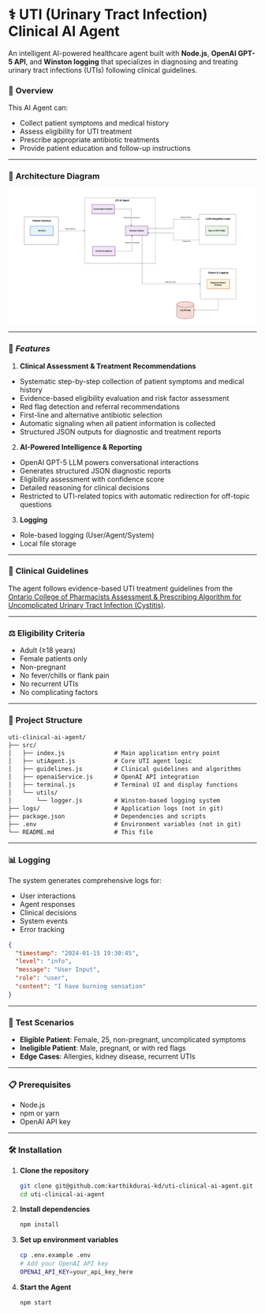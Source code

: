 # ⚕️ UTI (Urinary Tract Infection) Clinical AI Agent
An intelligent AI-powered healthcare agent built with **Node.js**, **OpenAI GPT-5 API**, and **Winston logging** that specializes in diagnosing and treating urinary tract infections (UTIs) following clinical guidelines. 

### 🎯 **Overview**

This AI Agent can:
- Collect patient symptoms and medical history
- Assess eligibility for UTI treatment
- Prescribe appropriate antibiotic treatments
- Provide patient education and follow-up instructions

---

### 📎 **Architecture Diagram**

<img width="870" alt="Architerure Diagram" src="assets/uti-agent-architecture.png" />

---

### 🚀 ***Features***

1. **Clinical Assessment & Treatment Recommendations**
- Systematic step-by-step collection of patient symptoms and medical history
- Evidence-based eligibility evaluation and risk factor assessment
- Red flag detection and referral recommendations
- First-line and alternative antibiotic selection
- Automatic signaling when all patient information is collected
- Structured JSON outputs for diagnostic and treatment reports

2. **AI-Powered Intelligence & Reporting**
- OpenAI GPT-5 LLM powers conversational interactions
- Generates structured JSON diagnostic reports
- Eligibility assessment with confidence score
- Detailed reasoning for clinical decisions
- Restricted to UTI-related topics with automatic redirection for off-topic questions

3. **Logging**
- Role-based logging (User/Agent/System)
- Local file storage

---

### 🏥 **Clinical Guidelines**

The agent follows evidence-based UTI treatment guidelines from the [Ontario College of Pharmacists Assessment & Prescribing Algorithm for Uncomplicated Urinary Tract Infection (Cystitis)](https://www.ocpinfo.com/wp-content/uploads/2022/12/assessment-prescribing-algorithm-urinary-tract-infection-english.pdf).

---

### ⚖️ **Eligibility Criteria**
- Adult (≥18 years)
- Female patients only
- Non-pregnant
- No fever/chills or flank pain
- No recurrent UTIs
- No complicating factors

---

### 📁 **Project Structure**

```
uti-clinical-ai-agent/
├── src/
│   ├── index.js              # Main application entry point
│   ├── utiAgent.js           # Core UTI agent logic
│   ├── guidelines.js         # Clinical guidelines and algorithms
│   ├── openaiService.js      # OpenAI API integration
│   ├── terminal.js           # Terminal UI and display functions
│   └── utils/
│       └── logger.js         # Winston-based logging system
├── logs/                     # Application logs (not in git)
├── package.json              # Dependencies and scripts
├── .env                      # Environment variables (not in git)
└── README.md                 # This file
```
---

### 📊 **Logging**

The system generates comprehensive logs for:
- User interactions
- Agent responses
- Clinical decisions
- System events
- Error tracking

```json
{
  "timestamp": "2024-01-15 19:30:45",
  "level": "info",
  "message": "User Input",
  "role": "user",
  "content": "I have burning sensation"
}
```

---

### 🔖 **Test Scenarios**
- **Eligible Patient**: Female, 25, non-pregnant, uncomplicated symptoms
- **Ineligible Patient**: Male, pregnant, or with red flags
- **Edge Cases**: Allergies, kidney disease, recurrent UTIs

---

### 📋 **Prerequisites**

- Node.js
- npm or yarn
- OpenAI API key

---

### 🛠️ **Installation**

1. **Clone the repository**
   ```bash
   git clone git@github.com:karthikdurai-kd/uti-clinical-ai-agent.git
   cd uti-clinical-ai-agent
   ```

2. **Install dependencies**
   ```bash
   npm install
   ```

3. **Set up environment variables**
   ```bash
   cp .env.example .env
   # Add your OpenAI API key
   OPENAI_API_KEY=your_api_key_here
   ```

4. **Start the Agent**
   ```bash
   npm start
   ```